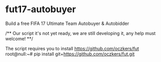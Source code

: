 # fut17-autobuyer
Build a free FIFA 17 Ultimate Team Autobuyer &amp; Autobidder

/**
Our script it's not yet ready, we are still developing it, any help must welcome!
**/

The script requires you to install https://github.com/oczkers/fut 
root@null:~# pip install git+https://github.com/oczkers/fut.git

